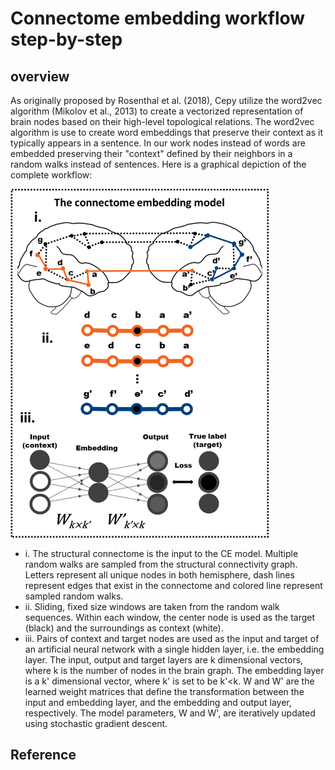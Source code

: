 # Connectome embedding workflow step-by-step

## overview

As originally proposed by Rosenthal et al. (2018), Cepy utilize the word2vec 
algorithm (Mikolov et al., 2013) to create a vectorized representation of 
brain nodes based on their high-level topological relations. The word2vec 
algorithm is use to create word embeddings that preserve 
their context as it typically appears in a sentence. In our work nodes 
instead of words are embedded preserving their "context" defined by their 
neighbors in a random walks instead of sentences. Here is a graphical 
depiction of the complete workflow: 


<img src="https://raw.githubusercontent.com/GidLev/cepy/master/examples/ce_workflow.png" alt="p and q parameters" width="413" height = "558"/>



* i. The structural connectome is the input to the CE model. Multiple random 
walks are sampled from the structural connectivity graph. Letters represent
 all unique nodes in both hemisphere, dash lines represent edges that exist
  in the connectome and colored line represent sampled random walks. 
* ii. Sliding, fixed size windows are taken from the random walk sequences. 
Within each window, the center node is used as the target (black) and the 
surroundings as context (white).
* iii. Pairs of context and target nodes  are used as the input and target
 of an artificial neural network with a single hidden layer, i.e. the 
 embedding layer. The input, output and target layers are k dimensional
  vectors, where k is the number of nodes 
 in the brain graph. The embedding layer is a k' dimensional vector, 
 where k' is set to be k'<k. W and W' are the learned weight matrices 
 that define the transformation between the input and embedding layer,
  and the embedding and output layer, respectively. The model parameters, 
  W and W', are iteratively updated using stochastic gradient descent. 



## Reference
